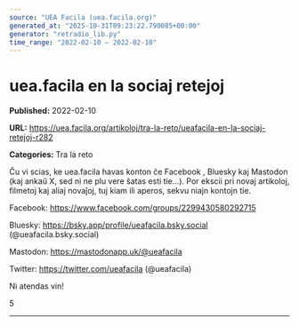 ```yaml
---
source: "UEA Facila (uea.facila.org)"
generated_at: "2025-10-31T09:23:22.790085+00:00"
generator: "retradio_lib.py"
time_range: "2022-02-10 – 2022-02-10"
---
```



# uea.facila en la sociaj retejoj

**Published:** 2022-02-10

**URL:** https://uea.facila.org/artikoloj/tra-la-reto/ueafacila-en-la-sociaj-retejoj-r282

**Categories:** Tra la reto

Ĉu vi scias, ke uea.facila havas konton ĉe Facebook , Bluesky kaj Mastodon (kaj ankaŭ X, sed ni ne plu vere ŝatas esti tie...). Por ekscii pri novaj artikoloj, filmetoj kaj aliaj novaĵoj, tuj kiam ili aperos, sekvu niajn kontojn tie.

Facebook: https://www.facebook.com/groups/2299430580292715

Bluesky: https://bsky.app/profile/ueafacila.bsky.social (@ueafacila.bsky.social‬)

Mastodon: https://mastodonapp.uk/@ueafacila

Twitter: https://twitter.com/ueafacila (@ueafacila)

Ni atendas vin!

5


---
